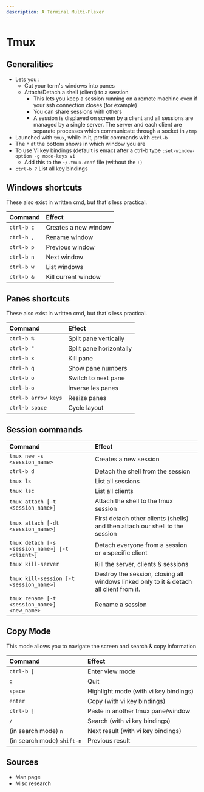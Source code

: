 ```yaml
---
description: A Terminal Multi-Plexer
---
```


# Tmux

## Generalities

* Lets you :
  * Cut your term's windows into panes
  * Attach/Detach a shell \(client\) to a session
    * This lets you keep a session running on a remote machine even if your ssh connection closes \(for example\)
    * You can share sessions with others
    * A session is displayed on screen by a client and all sessions are managed by a single server. The server and each client are separate processes which communicate through a socket in `/tmp`
* Launched with `tmux`, while in it, prefix commands with `ctrl-b`
* The `*` at the bottom shows in which window you are
* To use Vi key bindings \(default is emac\) after a ctrl-b type `:set-window-option -g mode-keys vi` 
  * Add this to the `~/.tmux.conf` file \(without the `:)`
* `ctrl-b ?` List all key bindings

## Windows shortcuts

These also exist in written cmd, but that's less practical.

| Command | Effect |
| :--- | :--- |
| `ctrl-b c` | Creates a new window |
| `ctrl-b ,` | Rename window |
| `ctrl-b p` | Previous window |
| `ctrl-b n` | Next window |
| `ctrl-b w` | List windows |
| `ctrl-b &` | Kill current window |

## Panes shortcuts 

These also exist in written cmd, but that's less practical.

| Command | Effect |
| :--- | :--- |
| `ctrl-b %` | Split pane vertically |
| `ctrl-b "` | Split pane horizontally |
| `ctrl-b x` | Kill pane |
| `ctrl-b q` | Show pane numbers |
| `ctrl-b o` | Switch to next pane |
| `ctrl-b-o` | Inverse les panes |
| `ctrl-b arrow keys` | Resize panes |
| `ctrl-b space` | Cycle layout |

## Session commands

| Command | Effect |
| :--- | :--- |
| `tmux new -s <session_name>` | Creates a new session |
| `ctrl-b d` | Detach the shell from the session |
| `tmux ls` | List all sessions |
| `tmux lsc` | List all clients |
| `tmux attach [-t <session_name>]` | Attach the shell to the tmux session |
| `tmux attach [-dt <session_name>]` | First detach other clients \(shells\) and then attach our shell to the session |
| `tmux detach [-s <session_name>] [-t <client>]` | Detach everyone from a session or a specific client |
| `tmux kill-server` | Kill the server, clients & sessions |
| `tmux kill-session [-t <session_name>]` | Destroy the session, closing all windows linked only to it & detach all client from it. |
| `tmux rename [-t <session_name>] <new_name>` | Rename a session |

## Copy Mode

This mode allows you to navigate the screen and search & copy information

| Command | Effect |
| :--- | :--- |
| `ctrl-b [` | Enter view mode |
| `q` | Quit |
| `space` | Highlight mode \(with vi key bindings\) |
| `enter` | Copy \(with vi key bindings\) |
| `ctrl-b ]` | Paste in another tmux pane/window |
| `/` | Search \(with vi key bindings\) |
| \(in search mode\) `n` | Next result \(with vi key bindings\) |
| \(in search mode\) `shift-n` | Previous result |

## Sources

* Man page
* Misc research

